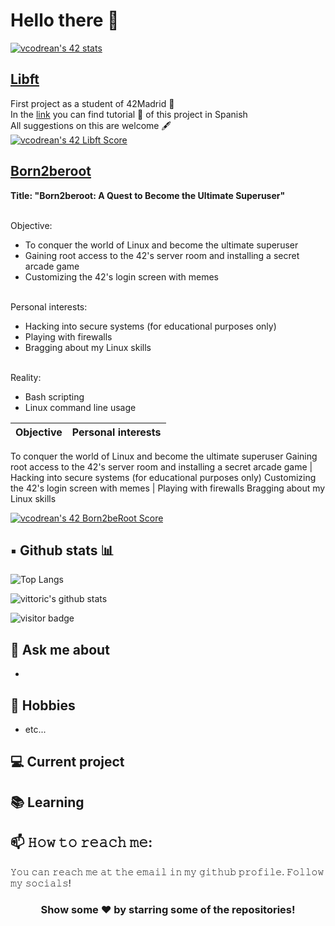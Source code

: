 # Hello there 👋

[![vcodrean's 42 stats](https://badge42.vercel.app/api/v2/cl8tyc4p100490gl7xdv5vwb1/stats?cursusId=21&coalitionId=64)](https://github.com/JaeSeoKim/badge42)

## [Libft](../../../Libft)
First project as a student of 42Madrid 🚀 <br>
In the [link](../../../Libft) you can find tutorial 📖 of this project in Spanish<br>
All suggestions on this are welcome 🖋 <br>
[![vcodrean's 42 Libft Score](https://badge42.vercel.app/api/v2/cl8tyc4p100490gl7xdv5vwb1/project/2815634)](https://github.com/JaeSeoKim/badge42)

## [Born2beroot](../../../Born2beRoot)
**Title: "Born2beroot: A Quest to Become the Ultimate Superuser"** <br> <br>

Objective:  <br>
- To conquer the world of Linux and become the ultimate superuser<br>
- Gaining root access to the 42's server room and installing a secret arcade game<br>
- Customizing the 42's login screen with memes<br> <br>

Personal interests:<br>

- Hacking into secure systems (for educational purposes only)<br>
- Playing with firewalls<br>
- Bragging about my Linux skills<br> <br>

Reality:<br>

- Bash scripting<br>
- Linux command line usage<br>


Objective | Personal interests
:-----------: | :-----------: 
To conquer the world of Linux and become the ultimate superuser
Gaining root access to the 42's server room and installing a secret arcade game | Hacking into secure systems (for educational purposes only)
Customizing the 42's login screen with memes |
Playing with firewalls
Bragging about my Linux skills

[![vcodrean's 42 Born2beRoot Score](https://badge42.vercel.app/api/v2/cl8tyc4p100490gl7xdv5vwb1/project/2815634)](https://github.com/JaeSeoKim/badge42)


## ▪️ Github stats 📊

![Top Langs](https://github-readme-stats.vercel.app/api/top-langs/?username=vittoric&layout=compact&theme=algolia&hide_border=true)

![vittoric's github stats](https://github-readme-stats.vercel.app/api?username=vittoric&show_icons=true&hide_border=true&theme=algolia)

![visitor badge](https://visitor-badge.glitch.me/badge?page_id=vittoric.visitor-badge)

## 💬 Ask me about
- 

## 📅 Hobbies

- etc...

## 💻 Current project

## 📚 Learning


## 📫 𝙷𝚘𝚠 𝚝𝚘 𝚛𝚎𝚊𝚌𝚑 𝚖𝚎:
𝚈𝚘𝚞 𝚌𝚊𝚗 𝚛𝚎𝚊𝚌𝚑 𝚖𝚎 𝚊𝚝 𝚝𝚑𝚎 𝚎𝚖𝚊𝚒𝚕 𝚒𝚗 𝚖𝚢 𝚐𝚒𝚝𝚑𝚞𝚋 𝚙𝚛𝚘𝚏𝚒𝚕𝚎. 𝙵𝚘𝚕𝚕𝚘𝚠 𝚖𝚢 𝚜𝚘𝚌𝚒𝚊𝚕𝚜!
<!--
[<img src="https://raw.githubusercontent.com/Raymo111/Raymo111/master/socials/linkedin.png" height="40em" align="center" alt="Follow Raymo111 on LinkedIn" title="Follow Raymo111 on LinkedIn"/>](https://linkedin.com/in/Raymo111)
[<img src="https://raw.githubusercontent.com/Raymo111/Raymo111/master/socials/twitter.svg" height="40em" align="center" alt="Follow Raym0111 on Twitter" title="Follow Raymo111 on Twitter"/>](https://twitter.com/Raym0111)
[<img src="https://raw.githubusercontent.com/Raymo111/Raymo111/master/socials/instagram.svg" height="40em" align="center" alt="Follow Raymo111 on Instagram" title="Follow Raymo111 on Instagram"/>](https://instagram.com/Raymo111) -->

<div align="center">

### Show some ❤️ by starring some of the repositories!

</div>

